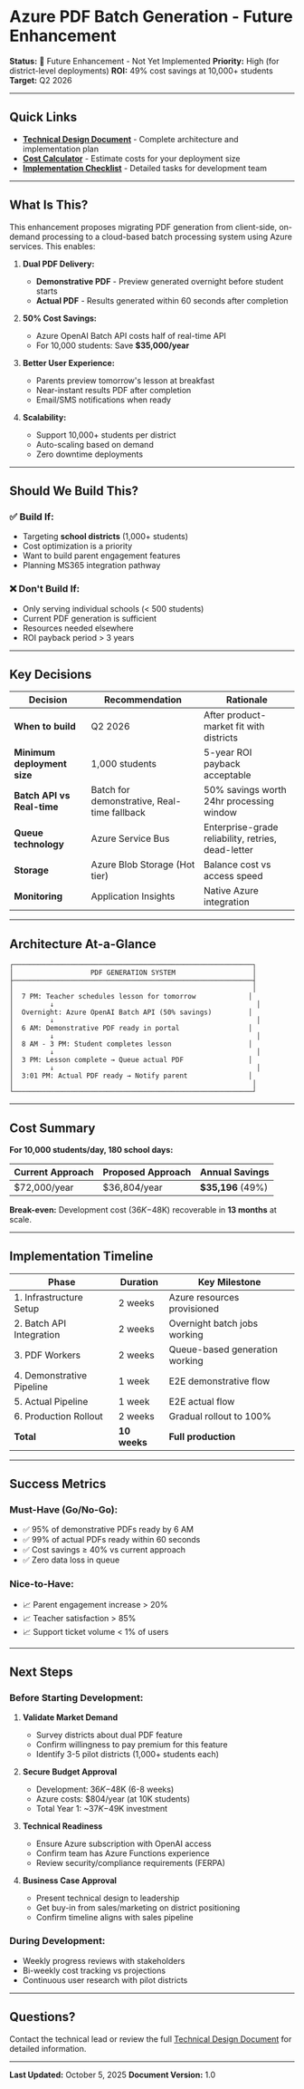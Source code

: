 # Azure PDF Batch Generation - Future Enhancement

**Status:** 🔮 Future Enhancement - Not Yet Implemented
**Priority:** High (for district-level deployments)
**ROI:** 49% cost savings at 10,000+ students
**Target:** Q2 2026

---

## Quick Links

- **[Technical Design Document](./TECHNICAL_DESIGN.md)** - Complete architecture and implementation plan
- **[Cost Calculator](./COST_CALCULATOR.md)** - Estimate costs for your deployment size
- **[Implementation Checklist](./IMPLEMENTATION_CHECKLIST.md)** - Detailed tasks for development team

---

## What Is This?

This enhancement proposes migrating PDF generation from client-side, on-demand processing to a cloud-based batch processing system using Azure services. This enables:

1. **Dual PDF Delivery:**
   - **Demonstrative PDF** - Preview generated overnight before student starts
   - **Actual PDF** - Results generated within 60 seconds after completion

2. **50% Cost Savings:**
   - Azure OpenAI Batch API costs half of real-time API
   - For 10,000 students: Save **$35,000/year**

3. **Better User Experience:**
   - Parents preview tomorrow's lesson at breakfast
   - Near-instant results PDF after completion
   - Email/SMS notifications when ready

4. **Scalability:**
   - Support 10,000+ students per district
   - Auto-scaling based on demand
   - Zero downtime deployments

---

## Should We Build This?

### ✅ Build If:

- Targeting **school districts** (1,000+ students)
- Cost optimization is a priority
- Want to build parent engagement features
- Planning MS365 integration pathway

### ❌ Don't Build If:

- Only serving individual schools (< 500 students)
- Current PDF generation is sufficient
- Resources needed elsewhere
- ROI payback period > 3 years

---

## Key Decisions

| Decision | Recommendation | Rationale |
|----------|---------------|-----------|
| **When to build** | Q2 2026 | After product-market fit with districts |
| **Minimum deployment size** | 1,000 students | 5-year ROI payback acceptable |
| **Batch API vs Real-time** | Batch for demonstrative, Real-time fallback | 50% savings worth 24hr processing window |
| **Queue technology** | Azure Service Bus | Enterprise-grade reliability, retries, dead-letter |
| **Storage** | Azure Blob Storage (Hot tier) | Balance cost vs access speed |
| **Monitoring** | Application Insights | Native Azure integration |

---

## Architecture At-a-Glance

```
┌───────────────────────────────────────────────────────────┐
│                   PDF GENERATION SYSTEM                   │
├───────────────────────────────────────────────────────────┤
│                                                           │
│  7 PM: Teacher schedules lesson for tomorrow             │
│         ↓                                                  │
│  Overnight: Azure OpenAI Batch API (50% savings)         │
│         ↓                                                  │
│  6 AM: Demonstrative PDF ready in portal                 │
│         ↓                                                  │
│  8 AM - 3 PM: Student completes lesson                   │
│         ↓                                                  │
│  3 PM: Lesson complete → Queue actual PDF                │
│         ↓                                                  │
│  3:01 PM: Actual PDF ready → Notify parent               │
│                                                           │
└───────────────────────────────────────────────────────────┘
```

---

## Cost Summary

**For 10,000 students/day, 180 school days:**

| Current Approach | Proposed Approach | Annual Savings |
|------------------|-------------------|----------------|
| $72,000/year | $36,804/year | **$35,196** (49%) |

**Break-even:** Development cost ($36K-$48K) recoverable in **13 months** at scale.

---

## Implementation Timeline

| Phase | Duration | Key Milestone |
|-------|----------|---------------|
| 1. Infrastructure Setup | 2 weeks | Azure resources provisioned |
| 2. Batch API Integration | 2 weeks | Overnight batch jobs working |
| 3. PDF Workers | 2 weeks | Queue-based generation working |
| 4. Demonstrative Pipeline | 1 week | E2E demonstrative flow |
| 5. Actual Pipeline | 1 week | E2E actual flow |
| 6. Production Rollout | 2 weeks | Gradual rollout to 100% |
| **Total** | **10 weeks** | **Full production** |

---

## Success Metrics

### Must-Have (Go/No-Go):
- ✅ 95% of demonstrative PDFs ready by 6 AM
- ✅ 99% of actual PDFs ready within 60 seconds
- ✅ Cost savings ≥ 40% vs current approach
- ✅ Zero data loss in queue

### Nice-to-Have:
- 📈 Parent engagement increase > 20%
- 📈 Teacher satisfaction > 85%
- 📈 Support ticket volume < 1% of users

---

## Next Steps

### Before Starting Development:

1. **Validate Market Demand**
   - Survey districts about dual PDF feature
   - Confirm willingness to pay premium for this feature
   - Identify 3-5 pilot districts (1,000+ students each)

2. **Secure Budget Approval**
   - Development: $36K-$48K (6-8 weeks)
   - Azure costs: $804/year (at 10K students)
   - Total Year 1: ~$37K-$49K investment

3. **Technical Readiness**
   - Ensure Azure subscription with OpenAI access
   - Confirm team has Azure Functions experience
   - Review security/compliance requirements (FERPA)

4. **Business Case Approval**
   - Present technical design to leadership
   - Get buy-in from sales/marketing on district positioning
   - Confirm timeline aligns with sales pipeline

### During Development:

- Weekly progress reviews with stakeholders
- Bi-weekly cost tracking vs projections
- Continuous user research with pilot districts

---

## Questions?

Contact the technical lead or review the full [Technical Design Document](./TECHNICAL_DESIGN.md) for detailed information.

---

**Last Updated:** October 5, 2025
**Document Version:** 1.0
